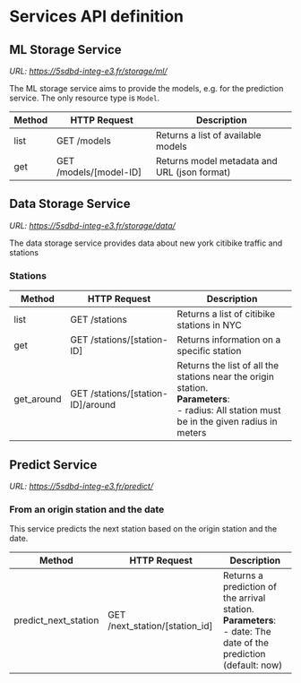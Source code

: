 # Services API definition

## ML Storage Service

*URL: https://5sdbd-integ-e3.fr/storage/ml/*

The ML storage service aims to provide the models, e.g. for the prediction service. The only resource type is `Model`.

| Method | HTTP Request | Description |
|---|---|---|
| list | GET /models | Returns a list of available models |
| get | GET /models/[model-ID] | Returns model metadata and URL (json format) |

## Data Storage Service

*URL: https://5sdbd-integ-e3.fr/storage/data/*

The data storage service provides data about new york citibike traffic and stations

### Stations

| Method | HTTP Request | Description |
|---|---|---|
| list | GET /stations | Returns a list of citibike stations in NYC |
| get | GET /stations/[station-ID] | Returns information on a specific station |
| get_around | GET /stations/[station-ID]/around | Returns the list of all the stations near the origin station.<br>**Parameters**:<br> - radius: All station must be in the given radius in meters |

## Predict Service

*URL: https://5sdbd-integ-e3.fr/predict/*

### From an origin station and the date

This service predicts the next station based on the origin station and the date.

| Method | HTTP Request | Description |
|---|---|---|
| predict_next_station | GET /next_station/[station_id] | Returns a prediction of the arrival station.<br>**Parameters**:<br> - date: The date of the prediction (default: now) |
